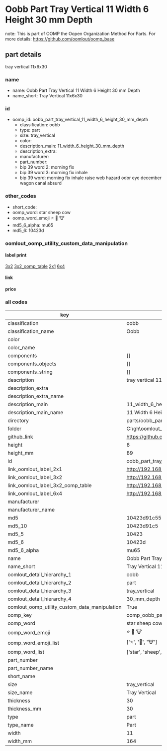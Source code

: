 # Oobb Part Tray Vertical 11 Width 6 Height 30 mm Depth  

note: This is part of OOMP the Oopen Organization Method For Parts. For more details: https://github.com/oomlout/oomp_base

##  part details
  



tray vertical 11x6x30



### name
* name: Oobb Part Tray Vertical 11 Width 6 Height 30 mm Depth
* name_short: Tray Vertical 11x6x30 
### id
* oomp_id: oobb_part_tray_vertical_11_width_6_height_30_mm_depth
  * classification: oobb
  * type: part
  * size: tray_vertical
  * color: 
  * description_main: 11_width_6_height_30_mm_depth
  * description_extra: 
  * manufacturer: 
  * part_number: 
  * bip 39 word 2: morning fix
  * bip 39 word 3: morning fix inhale
  * bip 39 word: morning fix inhale raise web hazard odor eye december wagon canal absurd

### other_codes
* short_code: 
* oomp_word: star sheep cow
* oomp_word_emoji :star: :sheep: :cow:
* md5_6_alpha: mu65
* md5_6: 10423d






### oomlout_oomp_utility_custom_data_manipulation
#### label print
[3x2](http://192.168.1.245:1112/?label=oomp%20mu65)
[3x2_oomp_table](http://192.168.1.108:1112/?label=oomp%20mu65)
[2x1](http://192.168.1.242:1112/?label=oomp%20mu65)
[6x4](http://192.168.1.55:1112/?label=oomp%20mu65)    

#### link

                              

#### price







### all codes 
| key | value |  
| --- | --- |  
| classification | oobb |  
| classification_name | Oobb |  
| color |  |  
| color_name |  |  
| components | [] |  
| components_objects | [] |  
| components_string | [] |  
| description | tray vertical 11x6x30 |  
| description_extra |  |  
| description_extra_name |  |  
| description_main | 11_width_6_height_30_mm_depth |  
| description_main_name | 11 Width 6 Height 30 mm Depth |  
| directory | parts/oobb_part_tray_vertical_11_width_6_height_30_mm_depth |  
| folder | C:\gh\oomlout_oobb_version_4_generated_parts\parts\oobb_part_tray_vertical_11_width_6_height_30_mm_depth |  
| github_link | https://github.com/oomlout/oomlout_oomp_part_src/tree/main/parts/oobb_part_tray_vertical_11_width_6_height_30_mm_depth |  
| height | 6 |  
| height_mm | 89 |  
| id | oobb_part_tray_vertical_11_width_6_height_30_mm_depth |  
| link_oomlout_label_2x1 | http://192.168.1.242:1112/?label=oomp%20mu65 |  
| link_oomlout_label_3x2 | http://192.168.1.245:1112/?label=oomp%20mu65 |  
| link_oomlout_label_3x2_oomp_table | http://192.168.1.108:1112/?label=oomp%20mu65 |  
| link_oomlout_label_6x4 | http://192.168.1.55:1112/?label=oomp%20mu65 |  
| manufacturer |  |  
| manufacturer_name |  |  
| md5 | 10423d91c5513325a7fc6b12e756047f |  
| md5_10 | 10423d91c5 |  
| md5_5 | 10423 |  
| md5_6 | 10423d |  
| md5_6_alpha | mu65 |  
| name | Oobb Part Tray Vertical 11 Width 6 Height 30 mm Depth |  
| name_short | Tray Vertical 11x6x30  |  
| oomlout_detail_hierarchy_1 | oobb |  
| oomlout_detail_hierarchy_2 | part |  
| oomlout_detail_hierarchy_3 | tray_vertical |  
| oomlout_detail_hierarchy_4 | 30_mm_depth |  
| oomlout_oomp_utility_custom_data_manipulation | True |  
| oomp_key | oomp_oobb_part_tray_vertical_11_width_6_height_30_mm_depth |  
| oomp_word | star sheep cow |  
| oomp_word_emoji | :star: :sheep: :cow: |  
| oomp_word_emoji_list | [':star:', ':sheep:', ':cow:'] |  
| oomp_word_list | ['star', 'sheep', 'cow'] |  
| part_number |  |  
| part_number_name |  |  
| short_name |  |  
| size | tray_vertical |  
| size_name | Tray Vertical |  
| thickness | 30 |  
| thickness_mm | 30 |  
| type | part |  
| type_name | Part |  
| width | 11 |  
| width_mm | 164 |  
